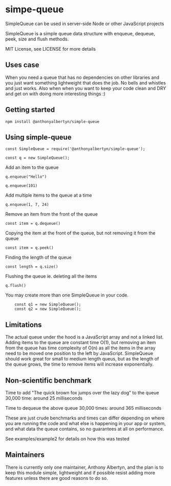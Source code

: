 # simpe-queue

SimpleQueue can be used in server-side Node or other JavaScript projects

SimpleQueue is a simple queue data structure with enqueue, dequeue, peek, size and flush methods.

MIT License, see LICENSE for more details

## Uses case

When you need a queue that has no dependencies on other libraries and you just want something lightweight that does the job. No bells and whistles and just works. Also when when you want to keep your code clean and DRY and get on with doing more interesting things :)

## Getting started

```
npm install @anthonyalbertyn/simple-queue
```

## Using simple-queue

```
const SimpleQueue = require('@anthonyalbertyn/simple-queue');

const q = new SimpleQueue();

```

Add an item to the queue

``` q.enqueue("Hello") ```

``` q.enqueue(101) ```

Add multiple items to the queue at a time

``` q.enqueue(1, 7, 24) ```

Remove an item from the front of the queue

``` const item = q.dequeue() ```

Copying the item at the front of the queue, but not removing it from the queue

``` const item = q.peek() ```

Finding the length of the queue

``` const length = q.size() ```

Flushing the queue ie. deleting all the items

``` q.flush() ```


You may create more than one SimpleQueue in your code.

```
    const q1 = new SimpleQueue();
    const q2 = new SimpleQueue();

```

## Limitations

The actual queue under the hood is a JavaScript array and not a linked list. Adding items to the queue are constant time O(1), but removing an item from the queue has time complexity of O(n) as all the items in the array need to be moved one position to the left by JavaScript. SimpleQueue should work great for small to medium length queus, but as the length of the queue grows, the time to remove items will increase exponentially.

## Non-scientific benchmark

Time to add "The quick brown fox jumps over the lazy dog" to the queue 30,000 time: around 25 milliseconds

Time to dequeue the above queue 30,000 times: around 365 milliseconds

These are just crude benchmarks and times can differ depending on where you are running the code and what else is happening in your app or system, and what data the queue contains, so no guarantees at all on performance.

See examples/example2 for details on how this was tested

## Maintainers

There is currently only one maintainer, Anthony Albertyn, and the plan is to keep this module simple, lightweight and if possible resist adding more features unless there are good reasons to do so.
